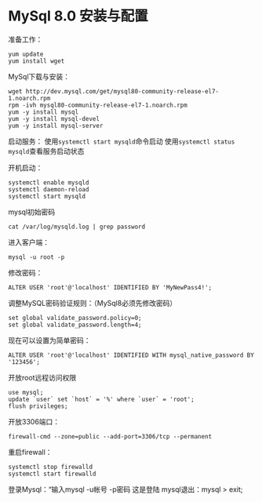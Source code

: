 # MySql 8.0 安装与配置

准备工作：

```
yum update
yum install wget
```

MySql下载与安装：

```
wget http://dev.mysql.com/get/mysql80-community-release-el7-1.noarch.rpm
rpm -ivh mysql80-community-release-el7-1.noarch.rpm
yum -y install mysql
yum -y install mysql-devel
yum -y install mysql-server
```

启动服务：
使用`systemctl start mysqld`命令启动
使用`systemctl status mysqld`查看服务启动状态

开机启动：

```
systemctl enable mysqld
systemctl daemon-reload
systemctl start mysqld
```

mysql初始密码

```
cat /var/log/mysqld.log | grep password
```

进入客户端：

```
mysql -u root -p
```

修改密码：

```
ALTER USER 'root'@'localhost' IDENTIFIED BY 'MyNewPass4!';
```

调整MySQL密码验证规则：（MySql8必须先修改密码）

```
set global validate_password.policy=0;
set global validate_password.length=4;
```

现在可以设置为简单密码：

```
ALTER USER 'root'@'localhost' IDENTIFIED WITH mysql_native_password BY '123456';
```

开放root远程访问权限

```
use mysql;
update `user` set `host` = '%' where `user` = 'root';
flush privileges;
```

开放3306端口：

```
firewall-cmd --zone=public --add-port=3306/tcp --permanent
```

重启firewall：

```
systemctl stop firewalld
systemctl start firewalld
```

登录Mysql：“输入mysql -u帐号 -p密码 这是登陆
mysql退出：mysql > exit;
